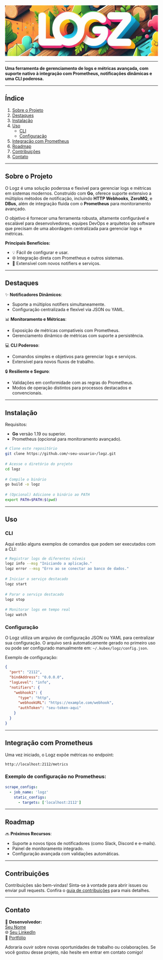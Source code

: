 ![Logz Banner](./assets/top_banner.png)

---

**Uma ferramenta de gerenciamento de logs e métricas avançada, com suporte nativo à integração com Prometheus, notificações dinâmicas e uma CLI poderosa.**

---

## **Índice**
1. [Sobre o Projeto](#sobre-o-projeto)
2. [Destaques](#destaques)
3. [Instalação](#instalação)
4. [Uso](#uso)
    - [CLI](#cli)
    - [Configuração](#configuração)
5. [Integração com Prometheus](#integração-com-prometheus)
6. [Roadmap](#roadmap)
7. [Contribuições](#contribuições)
8. [Contato](#contato)

---

## **Sobre o Projeto**
O Logz é uma solução poderosa e flexível para gerenciar logs e métricas em sistemas modernos. Construído com **Go**, oferece suporte extensivo a múltiplos métodos de notificação, incluindo **HTTP Webhooks**, **ZeroMQ**, e **DBus**, além de integração fluida com o **Prometheus** para monitoramento avançado.

O objetivo é fornecer uma ferramenta robusta, altamente configurável e escalável para desenvolvedores, equipes DevOps e arquitetos de software que precisam de uma abordagem centralizada para gerenciar logs e métricas.

**Principais Benefícios:**
- 💡 Fácil de configurar e usar.
- 🌐 Integração direta com Prometheus e outros sistemas.
- 🔧 Extensível com novos notifiers e serviços.

---

## **Destaques**
✨ **Notificadores Dinâmicos**:
- Suporte a múltiplos notifiers simultaneamente.
- Configuração centralizada e flexível via JSON ou YAML.

📊 **Monitoramento e Métricas**:
- Exposição de métricas compatíveis com Prometheus.
- Gerenciamento dinâmico de métricas com suporte a persistência.

💻 **CLI Poderoso**:
- Comandos simples e objetivos para gerenciar logs e serviços.
- Extensível para novos fluxos de trabalho.

🔒 **Resiliente e Seguro**:
- Validações em conformidade com as regras do Prometheus.
- Modos de operação distintos para processos destacados e convencionais.

---

## **Instalação**
Requisitos:
- **Go** versão 1.19 ou superior.
- Prometheus (opcional para monitoramento avançado).

```bash
# Clone este repositório
git clone https://github.com/<seu-usuario>/logz.git

# Acesse o diretório do projeto
cd logz

# Compile o binário
go build -o logz

# (Opcional) Adicione o binário ao PATH
export PATH=$PATH:$(pwd)
```

---

## **Uso**

### CLI
Aqui estão alguns exemplos de comandos que podem ser executados com a CLI:

```bash
# Registrar logs de diferentes níveis
logz info --msg "Iniciando a aplicação."
logz error --msg "Erro ao se conectar ao banco de dados."

# Iniciar o serviço destacado
logz start

# Parar o serviço destacado
logz stop

# Monitorar logs em tempo real
logz watch
```

### Configuração
O Logz utiliza um arquivo de configuração JSON ou YAML para centralizar sua configuração. O arquivo será automaticamente gerado no primeiro uso ou pode ser configurado manualmente em:
`~/.kubex/logz/config.json`.

Exemplo de configuração:
```json
{
  "port": "2112",
  "bindAddress": "0.0.0.0",
  "logLevel": "info",
  "notifiers": {
    "webhook1": {
      "type": "http",
      "webhookURL": "https://example.com/webhook",
      "authToken": "seu-token-aqui"
    }
  }
}
```

---

## **Integração com Prometheus**
Uma vez iniciado, o Logz expõe métricas no endpoint:
```
http://localhost:2112/metrics
```

### Exemplo de configuração no Prometheus:
```yaml
scrape_configs:
  - job_name: 'logz'
    static_configs:
      - targets: ['localhost:2112']
```

---

## **Roadmap**
🔜 **Próximos Recursos**:
- Suporte a novos tipos de notificadores (como Slack, Discord e e-mails).
- Painel de monitoramento integrado.
- Configuração avançada com validações automáticas.

---

## **Contribuições**
Contribuições são bem-vindas! Sinta-se à vontade para abrir issues ou enviar pull requests. Confira o [guia de contribuições](CONTRIBUTING.md) para mais detalhes.

---

## **Contato**
💌 **Desenvolvedor:**  
[Seu Nome](mailto:seu-email@dominio.com)  
🌐 [Seu LinkedIn](https://linkedin.com/in/seu-perfil)  
💼 [Portfólio](https://seu-portfolio.com)

Adoraria ouvir sobre novas oportunidades de trabalho ou colaborações. Se você gostou desse projeto, não hesite em entrar em contato comigo!
